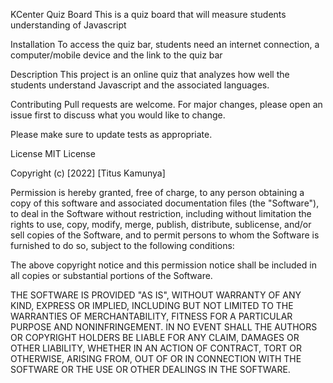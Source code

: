 KCenter Quiz Board
This is a quiz board that will measure students understanding of Javascript

Installation
To access the quiz bar, students need an internet connection, a computer/mobile device and the link to the quiz bar

Description
This project is an online quiz that analyzes how well the students understand Javascript and the associated languages.

Contributing
Pull requests are welcome. For major changes, please open an issue first to discuss what you would like to change.

Please make sure to update tests as appropriate.

License
MIT License

Copyright (c) [2022] [Titus Kamunya]

Permission is hereby granted, free of charge, to any person obtaining a copy of this software and associated documentation files (the "Software"), to deal in the Software without restriction, including without limitation the rights to use, copy, modify, merge, publish, distribute, sublicense, and/or sell copies of the Software, and to permit persons to whom the Software is furnished to do so, subject to the following conditions:

The above copyright notice and this permission notice shall be included in all copies or substantial portions of the Software.

THE SOFTWARE IS PROVIDED "AS IS", WITHOUT WARRANTY OF ANY KIND, EXPRESS OR IMPLIED, INCLUDING BUT NOT LIMITED TO THE WARRANTIES OF MERCHANTABILITY, FITNESS FOR A PARTICULAR PURPOSE AND NONINFRINGEMENT. IN NO EVENT SHALL THE AUTHORS OR COPYRIGHT HOLDERS BE LIABLE FOR ANY CLAIM, DAMAGES OR OTHER LIABILITY, WHETHER IN AN ACTION OF CONTRACT, TORT OR OTHERWISE, ARISING FROM, OUT OF OR IN CONNECTION WITH THE SOFTWARE OR THE USE OR OTHER DEALINGS IN THE SOFTWARE.
